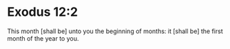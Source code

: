 # Exodus 12:2

This month [shall be] unto you the beginning of months: it [shall be] the first month of the year to you.